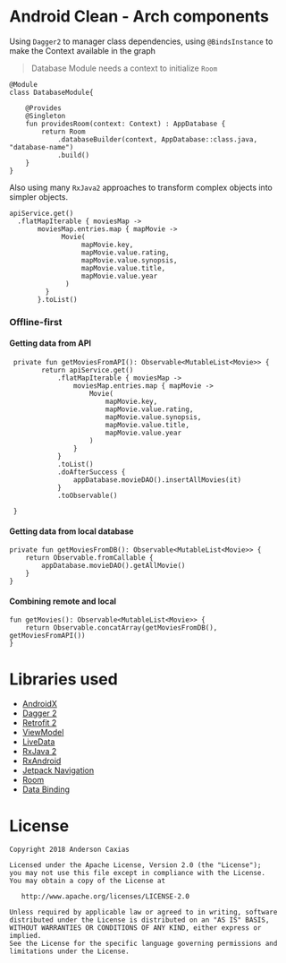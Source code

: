 # Android Clean - Arch components


Using `Dagger2` to manager class dependencies, using `@BindsInstance` to make the Context available in the graph

> Database Module needs a context to initialize `Room`

```
@Module
class DatabaseModule{

    @Provides
    @Singleton
    fun providesRoom(context: Context) : AppDatabase {
        return Room
            .databaseBuilder(context, AppDatabase::class.java, "database-name")
            .build()
    }
}
```

Also using many `RxJava2` approaches to transform complex objects into simpler objects.

````
apiService.get()
  .flatMapIterable { moviesMap ->
       moviesMap.entries.map { mapMovie ->
             Movie(
                  mapMovie.key,
                  mapMovie.value.rating,
                  mapMovie.value.synopsis,
                  mapMovie.value.title,
                  mapMovie.value.year
              )
         }
       }.toList()
````

### Offline-first


#### Getting data from API

````
 private fun getMoviesFromAPI(): Observable<MutableList<Movie>> {
        return apiService.get()
            .flatMapIterable { moviesMap ->
                moviesMap.entries.map { mapMovie ->
                    Movie(
                        mapMovie.key,
                        mapMovie.value.rating,
                        mapMovie.value.synopsis,
                        mapMovie.value.title,
                        mapMovie.value.year
                    )
                }
            }
            .toList()
            .doAfterSuccess {
                appDatabase.movieDAO().insertAllMovies(it)
            }
            .toObservable()

 }
````

#### Getting data from local database

````
private fun getMoviesFromDB(): Observable<MutableList<Movie>> {
    return Observable.fromCallable {
        appDatabase.movieDAO().getAllMovie()
    }
}
````

#### Combining remote and local 

````
fun getMovies(): Observable<MutableList<Movie>> {     
    return Observable.concatArray(getMoviesFromDB(), getMoviesFromAPI())
}
````

# Libraries used
* [AndroidX](https://developer.android.com/jetpack/androidx/)
* [Dagger 2](https://google.github.io/dagger/)
* [Retrofit 2](http://square.github.io/retrofit/)
* [ViewModel](https://developer.android.com/topic/libraries/architecture/viewmodel.html)
* [LiveData](https://developer.android.com/topic/libraries/architecture/livedata.html)
* [RxJava 2](https://github.com/ReactiveX/RxJava)
* [RxAndroid](https://github.com/ReactiveX/RxAndroid)
* [Jetpack Navigation](https://developer.android.com/guide/navigation/)
* [Room](https://developer.android.com/topic/libraries/architecture/room)
* [Data Binding](https://developer.android.com/topic/libraries/data-binding/)

# License

    Copyright 2018 Anderson Caxias

    Licensed under the Apache License, Version 2.0 (the "License");
    you may not use this file except in compliance with the License.
    You may obtain a copy of the License at

       http://www.apache.org/licenses/LICENSE-2.0

    Unless required by applicable law or agreed to in writing, software
    distributed under the License is distributed on an "AS IS" BASIS,
    WITHOUT WARRANTIES OR CONDITIONS OF ANY KIND, either express or implied.
    See the License for the specific language governing permissions and
    limitations under the License.

